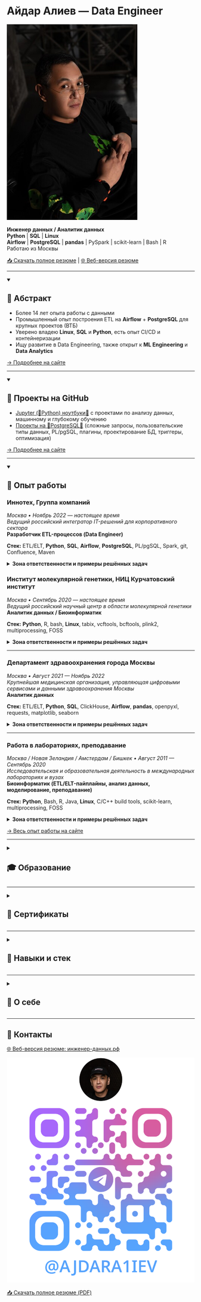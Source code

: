 # Айдар Алиев — Data Engineer

![ ](photo.jpg)

**Инженер данных / Аналитик данных**  
**Python** | **SQL** | **Linux**  
**Airflow** | **PostgreSQL** | **pandas** | PySpark | scikit-learn | Bash | R  
Работаю из Москвы

[📥 Скачать полное резюме](https://github.com/aydaraliev/CV/raw/main/CV_Aliev_data_engineer.pdf) | [🌐 Веб-версия резюме](https://инженер-данных.рф)

---

<details open>
<summary><h2>📌 Абстракт</h2></summary>

- Более 14 лет опыта работы с данными
- Промышленный опыт построения ETL на **Airflow** + **PostgreSQL** для крупных проектов (ВТБ)
- Уверено владею **Linux**, **SQL** и **Python**, есть опыт CI/CD и контейнеризации
- Ищу развитие в Data Engineering, также открыт к **ML Engineering** и **Data Analytics**

[→ Подробнее на сайте](https://инженер-данных.рф#summary)
</details>

---

<details open>
<summary><h2>📂 Проекты на GitHub</h2></summary>

- [Jupyter (🐍Python) ноутбуки🔗](https://github.com/aydaraliev/data_science_course_yandex) с проектами по анализу данных, машинному и глубокому обучению
- [Проекты на 🐘PostgreSQL🔗](https://github.com/aydaraliev/SQL_for_development_course_yandex) (сложные запросы, пользовательские типы данных, PL/pgSQL, плагины, проектирование БД, триггеры, оптимизация)

[→ Подробнее на сайте](https://инженер-данных.рф#projects)
</details>

---

<details open>
<summary><h2>🏢 Опыт работы</h2></summary>

### Иннотех, Группа компаний
*Москва • Ноябрь 2022 — настоящее время*  
*Ведущий российский интегратор IT-решений для корпоративного сектора*  
**Разработчик ETL-процессов (Data Engineer)**

**Стек:** ETL/ELT, **Python**, **SQL**, **Airflow**, **PostgreSQL**, PL/pgSQL, Spark, git, Confluence, Maven

<details>
<summary><strong>Зона ответственности и примеры решённых задач</strong></summary>

#### Зона ответственности:
- Автоматизация ETL-процессов для проекта ВТБ на стеке **Airflow** + **PostgreSQL**.
- Рефакторинг, доработка и исправление ошибок внутренних фреймворков (**Python**, **SQL**).
- Обновление, создание новых и исправление ошибок в отчётах (**Airflow**, **PostgreSQL**, YAML, xml).
- Написание инструкций для разработчиков по алгоритмам работы с внутренними фреймворками (xml).
- Создание и регистрация .jar (Scala, Spark, Maven) модулей для загрузки больших (~100-150 Gb) таблиц в staging слой DWH команды.
- Поставка всех выполненных работ до production среды в рамках CI/CD процесса (git, sfera, Liquibase, YAML).

#### Примеры решённых задач:
- ✔ Автоматизировал обслуживание ODS слоя DWH (удаление устаревших данных), устранив необходимость в дополнительном железе (**Airflow**, **PostgreSQL**).
- ✔ Разработал DAG для ETL/ELT FDW таблиц объёмом до 700 млн строк (150 GB) в рамках DWH формирования регуляторной отчётности. Использовал PL/pgSQL процедуру, вызываемую из DAG'а **Airflow**.
- ✔ Внедрил новый этап логирования и модуль, повысив прозрачность и удобство поддержки процессов; спроектировал схему хранения логов, написал рутины на PL/pgSQL и триггеры, а также модуль **Python**.
- ✔ Создал модуль, используемый в 100+ DAG'ах **Airflow** команды; отрефакторил существующий код, применил подход DRY.
- ✔ Реализовал декоратор авторизации на **Python** с несколькими уровнями вложенности; используется ~в 90% DAG'ов команды.
</details>

### Институт молекулярной генетики, НИЦ Курчатовский институт
*Москва • Сентябрь 2020 — настоящее время*  
*Ведущий российский научный центр в области молекулярной генетики*  
**Аналитик данных / Биоинформатик**

**Стек:** **Python**, R, bash, **Linux**, tabix, vcftools, bcftools, plink2, multiprocessing, FOSS

<details>
<summary><strong>Зона ответственности и примеры решённых задач</strong></summary>

#### Зона ответственности:
- Обработка больших массивов биомедицинских данных (50–60 млн строк) в **Linux**-среде (**pandas**, multiprocessing, bash, CLI утилиты).
- Прунинг, импутация и анализ данных о мутациях с использованием **Python** и специализированных утилит.
- Интеграция C/C++ инструментов (tabix, vcftools, bcftools и др.) в пайплайны на **Python** и R.
- Автоматизация процессов, аналитические отчёты, контроль качества данных.

#### Примеры решённых задач:
- ✔ Спроектировал и оптимизировал пайплайн для анализа 50+ млн записей на **Python** и bash в **Linux**, реализовал многопоточность.
- ✔ Интегрировал C++ утилиты, ускорив расчёты с ~36 часов до ~5 часов при обработке VCF-файлов до 150 GB.
- ✔ Интегрировал расчёт статистик для анализа мутаций, связанных с ОНМК.
- ✔ Разработал систему автоматизированных отчётов (bash + R), снижающую ошибки первого рода.
</details>

---

### Департамент здравоохранения города Москвы
*Москва • Август 2021 — Ноябрь 2022*  
*Крупнейшая медицинская организация, управляющая цифровыми сервисами и данными здравоохранения Москвы*  
**Аналитик данных**

**Стек:** ETL/ELT, **Python**, **SQL**, ClickHouse, **Airflow**, **pandas**, openpyxl, requests, matplotlib, seaborn

<details>
<summary><strong>Зона ответственности и примеры решённых задач</strong></summary>

#### Зона ответственности:
- Автоматизация загрузки и обработки данных из ЕМИАС и S3 в DWH на ClickHouse **SQL** (**Airflow**).
- Разработка управленческих отчётов и дашбордов (**pandas**, ClickHouse **SQL**, matplotlib, seaborn).
- Расчёт метрик эффективности для медицинских учреждений.
- Автоматизация обновления справочников и поддержка ad-hoc аналитики.

#### Примеры решённых задач:
- ✔ Автоматизировал ETL плоских файлов до 20 Гб в ClickHouse, обеспечив стабильные обновления (**Airflow**).
- ✔ Автоматизировал ежедневные отчёты по KPI, освободив ~25 часов/неделю (**pandas**, **Airflow**, openpyxl).
- ✔ Автоматизировал ведение справочников адресов, сэкономив ~5 часов/неделю.
- ✔ Создал пайплайн контроля качества витрин данных, сократив подготовку на ~7 часов.
</details>

---

### Работа в лабораториях, преподавание
*Москва / Новая Зеландия / Амстердам / Бишкек • Август 2011 — Сентябрь 2020*  
*Исследовательская и образовательная деятельность в международных лабораториях и вузах*  
**Биоинформатик (ETL/ELT-пайплайны, анализ данных, моделирование, преподавание)**

**Стек:** **Python**, Bash, R, Java, **Linux**, C/C++ build tools, scikit-learn, multiprocessing, FOSS

<details>
<summary><strong>Зона ответственности и примеры решённых задач</strong></summary>

#### Зона ответственности:
- Моделирование и анализ биологических данных с использованием **Python**, Java, R и Bash.
- Разработка и поддержка аналитических пайплайнов (**Linux**, **pandas**, seaborn, scikit-learn, multiprocessing).
- Преподавание основ **Python** и анализа данных студентам.
- Интеграция CLI-утилит (C/C++/Fortran/R) в существующие пайплайны.

#### Примеры решённых задач:
- ✔ Смоделировал изменения в человеческом геноме при расселении людей по Океании (Massey University, New Zealand).
- ✔ Обучил >60 студентов основам **Python** (АУЦА, Бишкек).
- ✔ Автоматизировал обработку сложных данных с помощью CLI-утилит и скриптов.
- ✔ Создал модель биореактора для переработки дихлорметана.
- ✔ Участвовал в международных коллаборациях с современными методами статистики и визуализации.
</details>

[→ Весь опыт работы на сайте](https://инженер-данных.рф#experience)
</details>

---

<details>
<summary><h2>🎓 Образование</h2></summary>

| Год  | Учебное заведение                          | Специальность и квалификация                  |
|------|-------------------------------------------|----------------------------------------------|
| 2014 | Massey University, Новая Зеландия         | Master in Computational Biology              |
| 2011 | МГУ им. М.В. Ломоносова (ФФМ)             | Лечебное дело (врач)                         |
| 2011 | МГУ им. М.В. Ломоносова (ВМиК)            | Разработчик (доп. квалификация)              |

[→ Подробнее на сайте](https://инженер-данных.рф#education)
</details>

---

<details>
<summary><h2>🏅 Сертификаты</h2></summary>

- **2024** — **SQL** для разработчиков (Яндекс Практикум)
- **2023** — Специалист по Data Science (Яндекс Практикум)
- **2020** — **Python** and Flask Bootcamp (Udemy)
- **2018** — Data Science Math Skills, Statistics with R, OOP in Java, REST APIs, Linear Algebra, Calculus (Coursera/edX/Stanford)

[→ Все сертификаты на сайте](https://инженер-данных.рф#certificates)
</details>

---

<details>
<summary><h2>🔨 Навыки и стек</h2></summary>

- **Языки:** **Python**, **SQL**, R, Java
- **Модули Python:** multiprocessing, os, requests, json
- **Базы данных и хранилища:** **PostgreSQL**, ClickHouse, S3
- **ETL и Workflow:** **Airflow**, Cron, Prefect 2, PySpark, Spark
- **Анализ данных:** **pandas**, matplotlib, seaborn, scikit-learn, Jupyter, Excel
- **API и Web:** REST, Flask, requests, json
- **DevOps:** git, Docker, CI/CD
- **ОС:** **Linux** (Ubuntu, Tuxedo OS), Windows, MacOS

[→ Полный список навыков на сайте](https://инженер-данных.рф#skills)
</details>

---

<details>
<summary><h2>💬 О себе</h2></summary>

- Учился программировать на ВМиК МГУ параллельно с дипломом врача (ФФМ МГУ).
- После выпуска занимался сначала биоинформатикой, затем полностью перешёл в ETL и Data Engineering.
- Уверенно владею **Python** и **SQL**. Стремлюсь углубить свои знания при помощи онлайн обучения.
- Имею 3 года промышленного опыта разработки ETL процессов (**Airflow**, **pandas**, **PostgreSQL**, ClickHouse).
- Сторонник непрерывного обучения. Сейчас прохожу курс по инженерии данных на Яндекс Практикум. Поступил в магистратуру ВШЭ по инженерии данных (обучение онлайн).
- Слежу за новостями в области Data Science через подписку на medium.
- Изучал основы теории игр и эволюционные вычисления в Universiteit van Amsterdam и Vrije Universiteit (Амстердам).
- Анализировал структурированные данные и моделировал биологические системы.
- Преподавал **Python** и основы анализа данных студентам.
- Уверенно работаю в командной строке **Linux**, пишу скрипты на bash.
- Открыт к предложениям Data Engineer, ML Engineer и Data Analyst.

[→ Подробнее обо мне на сайте](https://инженер-данных.рф#about)
</details>

---

## 📲 Контакты

[🌐 Веб-версия резюме: инженер-данных.рф](https://инженер-данных.рф)

![](./qr.png)

[📥 Скачать полное резюме (PDF)](https://github.com/aydaraliev/CV/raw/main/CV_Aliev_data_engineer.pdf)
